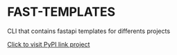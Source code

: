 # FAST-TEMPLATES

CLI that contains fastapi templates for differents projects

[Click to visit PyPI link project](https://pypi.org/project/fast-templates/)
